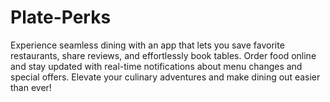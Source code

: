 # Plate-Perks
Experience seamless dining with an app that lets you save favorite restaurants, share reviews, and effortlessly book tables. Order food online and stay updated with real-time notifications about menu changes and special offers. Elevate your culinary adventures and make dining out easier than ever!
